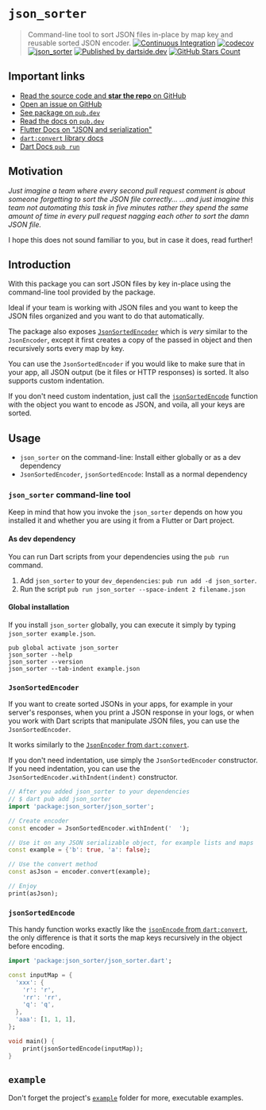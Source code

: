 # `json_sorter`

> Command-line tool to sort JSON files in-place by map key and reusable sorted JSON encoder. 
[![Continuous Integration](https://github.com/dartsidedev/json_sorter/workflows/Continuous%20Integration/badge.svg?branch=master)](https://github.com/dartsidedev/json_sorter/actions) [![codecov](https://codecov.io/gh/dartsidedev/json_sorter/branch/master/graph/badge.svg)](https://codecov.io/gh/dartsidedev/json_sorter) [![json_sorter](https://img.shields.io/pub/v/json_sorter?label=json_sorter&logo=dart)](https://pub.dev/packages/json_sorter 'See json_sorter package info on pub.dev') [![Published by dartside.dev](https://img.shields.io/static/v1?label=Published%20by&message=dartside.dev&logo=dart&logoWidth=30&color=40C4FF&labelColor=1d599b&labelWidth=100)](https://pub.dev/publishers/dartside.dev/packages) [![GitHub Stars Count](https://img.shields.io/github/stars/dartsidedev/json_sorter?logo=github)](https://github.com/dartsidedev/json_sorter 'Star me on GitHub!')

## Important links

* [Read the source code and **star the repo** on GitHub](https://github.com/dartsidedev/json_sorter)
* [Open an issue on GitHub](https://github.com/dartsidedev/json_sorter/issues)
* [See package on `pub.dev`](https://pub.dev/packages/json_sorter)
* [Read the docs on `pub.dev`](https://pub.dev/documentation/json_sorter/latest/)
* [Flutter Docs on "JSON and serialization"](https://flutter.dev/docs/development/data-and-backend/json)
* [`dart:convert` library docs](https://api.dart.dev/stable/2.12.2/dart-convert/dart-convert-library.html)
* [Dart Docs `pub run`](https://dart.dev/tools/pub/cmd/pub-run)

## Motivation

*Just imagine a team where every second pull request comment is about someone forgetting to sort the JSON file correctly...*
*...and just imagine this team not automating this task in five minutes rather they spend the same amount of time in every pull request nagging each other to sort the damn JSON file.*

I hope this does not sound familiar to you, but in case it does, read further!

## Introduction

With this package you can sort JSON files by key in-place using the
command-line tool provided by the package.

Ideal if your team is working with JSON files and you want to keep the JSON
files organized and you want to do that automatically.

The package also exposes [`JsonSortedEncoder`](https://pub.dev/documentation/json_sorter/latest/json_sorter/JsonSortedEncoder-class.html)
which is *very* similar to the `JsonEncoder`, except it first creates a copy
of the passed in object and then recursively sorts every map by key.

You can use the `JsonSortedEncoder` if you would like to make sure that in your
app, all JSON output (be it files or HTTP responses) is sorted.
It also supports custom indentation.

If you don't need custom indentation, just call the [`jsonSortedEncode`](https://pub.dev/documentation/json_sorter/latest/json_sorter/jsonSortedEncode.html)
function with the object you want to encode as JSON, and voila, all your keys are sorted.

## Usage

* `json_sorter` on the command-line: Install either globally or as a dev dependency
* `JsonSortedEncoder`, `jsonSortedEncode`: Install as a normal dependency

### `json_sorter` command-line tool

Keep in mind that how you invoke the `json_sorter` depends on how you installed it and whether you are using it from a Flutter or Dart project.

#### As dev dependency

You can run Dart scripts from your dependencies using the `pub run` command.

1. Add `json_sorter` to your `dev_dependencies`: `pub run add -d json_sorter`.
2. Run the script `pub run json_sorter --space-indent 2 filename.json`

#### Global installation

If you install `json_sorter` globally, you can execute it simply by typing `json_sorter example.json`.

```
pub global activate json_sorter
json_sorter --help
json_sorter --version
json_sorter --tab-indent example.json
```

### `JsonSortedEncoder`

If you want to create sorted JSONs in your apps, for example in your server's
responses, when you print a JSON response in your logs, or when you work with
Dart scripts that manipulate JSON files, you can use the `JsonSortedEncoder`.

It works similarly to the [`JsonEncoder` from `dart:convert`](https://api.dart.dev/stable/2.12.2/dart-convert/JsonEncoder-class.html).

If you don't need indentation, use simply the `JsonSortedEncoder` constructor.
If you need indentation, you can use the `JsonSortedEncoder.withIndent(indent)` constructor.

```dart
// After you added json_sorter to your dependencies
// $ dart pub add json_sorter
import 'package:json_sorter/json_sorter';

// Create encoder
const encoder = JsonSortedEncoder.withIndent('  ');

// Use it on any JSON serializable object, for example lists and maps
const example = {'b': true, 'a': false};

// Use the convert method
const asJson = encoder.convert(example);

// Enjoy
print(asJson);
```

### `jsonSortedEncode`

This handy function works exactly like the [`jsonEncode` from `dart:convert`](https://api.dart.dev/stable/2.9.3/dart-convert/jsonEncode.html),
the only difference is that it sorts the map keys recursively in the object before encoding.

```dart
import 'package:json_sorter/json_sorter.dart';

const inputMap = {
  'xxx': {
    'r': 'r',
    'rr': 'rr',
    'q': 'q',
  },
  'aaa': [1, 1, 1],
};

void main() {
    print(jsonSortedEncode(inputMap));
}
```

## `example`

Don't forget the project's [`example`](https://github.com/dartsidedev/json_sorter/tree/master/example) folder for more, executable examples.

